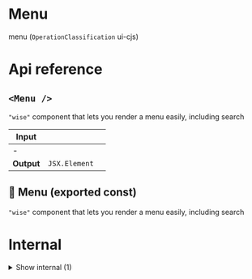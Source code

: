 # Menu

menu (`OperationClassification` ui-cjs)



# Api reference

## `<Menu />`

`"wise"` component that lets you render a menu easily, including search


| Input      |    |    |
| ---------- | -- | -- |
| - | | |
| **Output** | `JSX.Element`   |    |



## 📄 Menu (exported const)

`"wise"` component that lets you render a menu easily, including search

# Internal

<details><summary>Show internal (1)</summary>
    
  # 📄 { StoreProvider, useStore } (exported const)


  </details>

